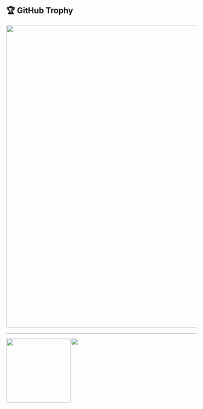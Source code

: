 <a><h2>🏆 GitHub Trophy</h2></a>
<div>
  <img width=800 src="https://github-profile-trophy.vercel.app/?username=aeristhy&column=8&theme=discord&no-frame=true" />
</div>

---
<div>
  <img height="170" align="left" src="https://github-readme-stats.vercel.app/api?username=aeristhy&count_private=true&include_all_commits=true" />
 <img  src="https://github-readme-stats.vercel.app/api/top-langs/?username=aeristhy&layout=compact"/>


  </div>




<!-- <details>
  <summary><b>Projects</b></summary><br />
  
[![](https://github-readme-stats.vercel.app/api/pin/?username=aeristhy&repo=Random-Cat)](https://github.com/aeristhy/Random-Cat)
  
[![](https://github-readme-stats.vercel.app/api/pin/?username=aeristhy&repo=TypeRacer-Cheat)](https://github.com/aeristhy/TypeRacer-Cheat)


</details>

<details>
  <summary><b>Contributions</b></summary><br />

[![](https://github-readme-stats.vercel.app/api/pin/?username=disboardorg&repo=disboard-i18n&show_owner=true)](https://github.com/disboardorg/disboard-i18n)

</details> -->
